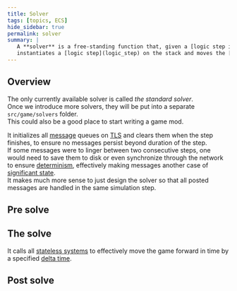 ```yaml
---
title: Solver
tags: [topics, ECS] 
hide_sidebar: true
permalink: solver
summary: |
   A **solver** is a free-standing function that, given a [logic step input](logic_step#input) and *pre/post solve callbacks*,  
   instantiates a [logic step](logic_step) on the stack and moves the [cosmos](cosmos) forward in time.
---
```


## Overview

The only currently available solver is called *the standard solver*.  
Once we introduce more solvers, they will be put into a separate ``src/game/solvers`` folder.  
This could also be a good place to start writing a game mod.

It initializes all [message](message) queues on [TLS](https://en.wikipedia.org/wiki/Thread-local_storage) and clears them when the step finishes, to ensure no messages persist beyond duration of the step.  
If some messages were to linger between two consecutive steps, one would need to save them to disk or even synchronize through the network to ensure [determinism](determinism), effectively making messages another case of [significant state](significant_state).  
It makes much more sense to just design the solver so that all posted messages are handled in the same simulation step.

## Pre solve

## The solve

It calls all [stateless systems](stateless_system) to effectively move the game forward in time by a specified [delta time](cosmos_meta#fixed-delta).
<!--The *advance* function accepts [entropy](cosmic_entropy) along with a reference to all [logical assets](logical_asset) referenced via ids from inside [significant](#significant), in order to perform a single simulation step.  -->

## Post solve
